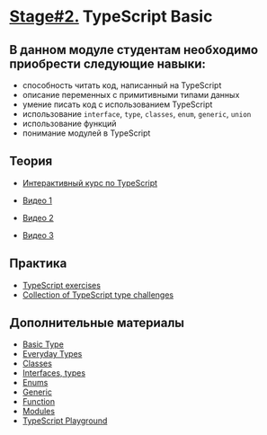 # [Stage#2.](../../) TypeScript Basic

## В данном модуле студентам необходимо приобрести следующие навыки:

- способность читать код, написанный на TypeScript
- описание переменных с примитивными типами данных
- умение писать код c использованием TypeScript
- использование `interface`, `type`, `classes`, `enum`, `generic`, `union`
- использование функций
- понимание модулей в TypeScript

## Теория

- [Интерактивный курс по TypeScript](https://docs.microsoft.com/ru-ru/learn/paths/build-javascript-applications-typescript/)

- [Видео 1](https://youtu.be/h4Y4-QMz7dw)
- [Видео 2](https://youtu.be/I_aTbZcH8Do)
- [Видео 3](https://youtu.be/VeDh-lBCgh0?list=PLzLiprpVuH8f3t4lncrwtZOyYxAR8rkMk&t=4169)

## Практика

- [TypeScript exercises](https://typescript-exercises.github.io/)
- [Collection of TypeScript type challenges](https://github.com/type-challenges/type-challenges)

## Дополнительные материалы

- [Basic Type](https://www.typescriptlang.org/docs/handbook/2/basic-types.html)
- [Everyday Types](https://www.typescriptlang.org/docs/handbook/2/everyday-types.html)
- [Classes](https://www.typescriptlang.org/docs/handbook/2/classes.html)
- [Interfaces, types](https://www.typescriptlang.org/docs/handbook/2/objects.html)
- [Enums](https://www.typescriptlang.org/docs/handbook/enums.html)
- [Generic](https://www.typescriptlang.org/docs/handbook/2/generics.html#hello-world-of-generics)
- [Function](https://www.typescriptlang.org/docs/handbook/2/functions.html)
- [Modules](https://www.typescriptlang.org/docs/handbook/namespaces-and-modules.html)
- [TypeScript Playground](https://www.typescriptlang.org/play/index.html)
